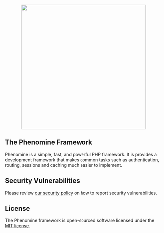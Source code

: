 
<p align="center"><a href="https://github.com/phenomine/phenomine" target="_blank"><img src="https://raw.githubusercontent.com/phenomine/framework/main/assets/phenomine_text_logo.svg" width="400"></a></p>

## The Phenomine Framework

Phenomine is a simple, fast, and powerful PHP framework. It is provides a development framework that makes common tasks such as authentication, routing, sessions and caching much easier to implement.

## Security Vulnerabilities

Please review [our security policy](https://github.com/phenomine/framework/security/policy) on how to report security vulnerabilities.

## License

The Phenomine framework is open-sourced software licensed under the [MIT license](LICENSE).
